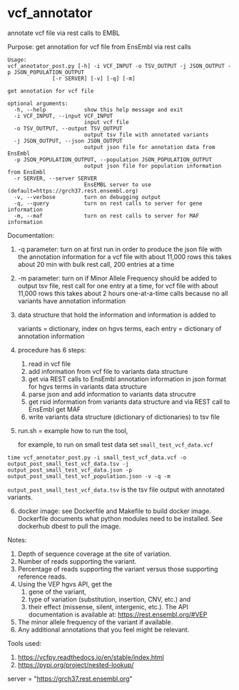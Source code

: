 # vcf_annotator
annotate vcf file via rest calls to EMBL

Purpose:
get annotation for vcf file from EnsEmbl via rest calls

```
Usage:
vcf_annotator_post.py [-h] -i VCF_INPUT -o TSV_OUTPUT -j JSON_OUTPUT -p JSON_POPULATION_OUTPUT
		      [-r SERVER] [-v] [-q] [-m]

get annotation for vcf file

optional arguments:
  -h, --help            show this help message and exit
  -i VCF_INPUT, --input VCF_INPUT
                        input vcf file
  -o TSV_OUTPUT, --output TSV_OUTPUT
                        output tsv file with annotated variants
  -j JSON_OUTPUT, --json JSON_OUTPUT
                        output json file for annotation data from EnsEmbl
  -p JSON_POPULATION_OUTPUT, --population JSON_POPULATION_OUTPUT
                        output json file for population information from EnsEmbl
  -r SERVER, --server SERVER
                        EnsEMBL server to use (default=https://grch37.rest.ensembl.org)
  -v, --verbose         turn on debugging output
  -q, --query           turn on rest calls to server for gene information
  -m, --maf             turn on rest calls to server for MAF information
```

Documentation:
1) -q parameter: turn on at first run in order to produce the json
   file with the annotation information for a vcf file with about
   11,000 rows this takes about 20 min with bulk rest call, 200
   entries at a time
2) -m parameter: turn on if Minor Allele Frequency should be added to
   output tsv file, rest call for one entry at a time, for vcf file
   with about 11,000 rows this takes about 2 hours one-at-a-time calls
   because no all variants have annotation information
3) data structure that hold the information and information is added
   to

   variants = dictionary, index on hgvs terms, each entry =
   dictionary of annotation information
4) procedure has 6 steps:

   1) read in vcf file
   2) add information from vcf file to variants data structure
   3) get via REST calls to EnsEmbl annotation information in json
   format for hgvs terms in variants data structure
   4) parse json and add information to variants data strucutre
   5) get rsid information from variants data structure and via REST call to EnsEmbl get MAF
   6) write variants data structure (dictionary of dictionaries) to tsv file
5) run.sh = example how to run the tool, 

   for example, to run on small test data set ```small_test_vcf_data.vcf```

```
time vcf_annotator_post.py -i small_test_vcf_data.vcf -o output_post_small_test_vcf_data.tsv -j output_post_small_test_vcf_data.json -p output_post_small_test_vcf_population.json -v -q -m 
```

```output_post_small_test_vcf_data.tsv``` is the tsv file output with annotated variants.

6) docker image: see Dockerfile and Makefile to build docker image. Dockerfile documents what python modules need to be installed. See dockerhub dbest to pull the image.


Notes:
1. Depth of sequence coverage at the site of variation.
2. Number of reads supporting the variant.
3. Percentage of reads supporting the variant versus those supporting reference reads.
4. Using the VEP hgvs API, get the
   1) gene of the variant,
   2) type of variation (substitution, insertion, CNV, etc.) and
   3) their effect (missense, silent, intergenic, etc.).
   The API documentation is available at: https://rest.ensembl.org/#VEP
5. The minor allele frequency of the variant if available.
6. Any additional annotations that you feel might be relevant.

Tools used:
1) https://vcfpy.readthedocs.io/en/stable/index.html
2) https://pypi.org/project/nested-lookup/

server = "https://grch37.rest.ensembl.org"

